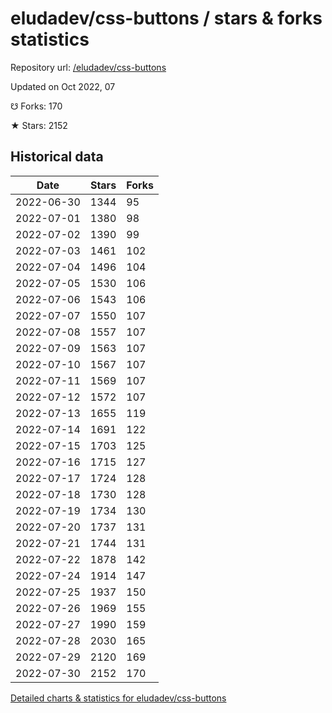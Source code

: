 # eludadev/css-buttons / stars & forks statistics

Repository url: [/eludadev/css-buttons](https://github.com/eludadev/css-buttons)

Updated on Oct 2022, 07

☋ Forks: 170

★ Stars: 2152

## Historical data
| Date | Stars | Forks |
|------|-------|-------|
| 2022-06-30 | 1344 | 95 | 
| 2022-07-01 | 1380 | 98 | 
| 2022-07-02 | 1390 | 99 | 
| 2022-07-03 | 1461 | 102 | 
| 2022-07-04 | 1496 | 104 | 
| 2022-07-05 | 1530 | 106 | 
| 2022-07-06 | 1543 | 106 | 
| 2022-07-07 | 1550 | 107 | 
| 2022-07-08 | 1557 | 107 | 
| 2022-07-09 | 1563 | 107 | 
| 2022-07-10 | 1567 | 107 | 
| 2022-07-11 | 1569 | 107 | 
| 2022-07-12 | 1572 | 107 | 
| 2022-07-13 | 1655 | 119 | 
| 2022-07-14 | 1691 | 122 | 
| 2022-07-15 | 1703 | 125 | 
| 2022-07-16 | 1715 | 127 | 
| 2022-07-17 | 1724 | 128 | 
| 2022-07-18 | 1730 | 128 | 
| 2022-07-19 | 1734 | 130 | 
| 2022-07-20 | 1737 | 131 | 
| 2022-07-21 | 1744 | 131 | 
| 2022-07-22 | 1878 | 142 | 
| 2022-07-24 | 1914 | 147 | 
| 2022-07-25 | 1937 | 150 | 
| 2022-07-26 | 1969 | 155 | 
| 2022-07-27 | 1990 | 159 | 
| 2022-07-28 | 2030 | 165 | 
| 2022-07-29 | 2120 | 169 | 
| 2022-07-30 | 2152 | 170 | 


[Detailed charts & statistics for eludadev/css-buttons](https://reviewgithub.com/rep/eludadev/css-buttons)
